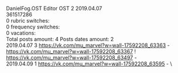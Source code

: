 DanielFog.OST	Editor OST 2 2019.04.07\
361517286\
0 rubric switches:\
0 frequency switches:\
0 vacations:\
Total posts amount: 4	Posts dates amount: 2\
2019.04.07 3 https://vk.com/mu_marvel?w=wall-17592208_63363 - https://vk.com/mu_marvel?w=wall-17592208_63367 ! https://vk.com/mu_marvel?w=wall-17592208_63497 - \
2019.04.09 1 https://vk.com/mu_marvel?w=wall-17592208_63595 - \
